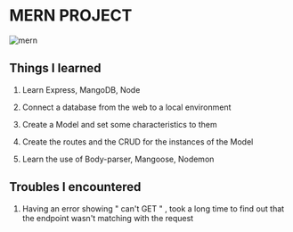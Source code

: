 # MERN PROJECT #

![mern](https://user-images.githubusercontent.com/102190834/189484289-9fcffc9f-d787-44ce-88e7-77f78b98d86c.jpeg)

## Things I learned 

1. Learn Express, MangoDB, Node

2. Connect a database from the web to a local environment

3. Create a Model and set some characteristics to them

4. Create the routes and the CRUD for the instances of the Model

5. Learn the use of Body-parser, Mangoose, Nodemon 


## Troubles I encountered 

1. Having an error showing " can't GET " , took a long time to find out that the endpoint wasn't matching with the request
